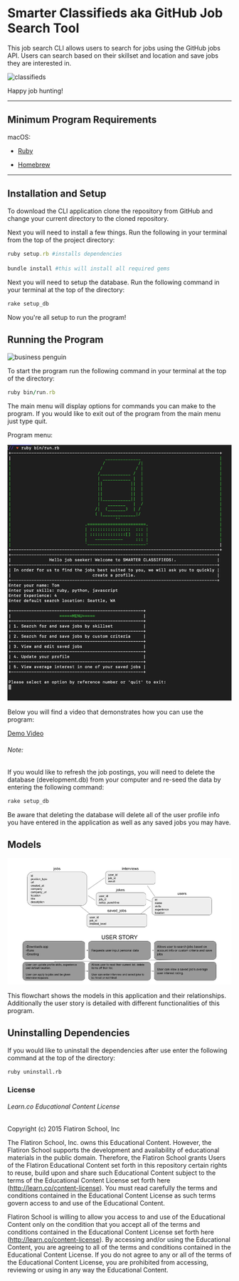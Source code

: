 Smarter Classifieds aka GitHub Job Search Tool
========================

This job search CLI allows users to search for jobs using the GitHub jobs API. Users can search based on their skillset and location and save jobs they are interested in.

![classifieds](https://media.giphy.com/media/l4Epe8gPvTodwd8CQ/giphy.gif)

Happy job hunting!

---

## Minimum Program Requirements

macOS:

- [Ruby](https://www.ruby-lang.org/en/documentation/installation/)

- [Homebrew](https://brew.sh/)

---

## Installation and Setup

To download the CLI application clone the repository from GitHub and change your current directory to the cloned repository.

Next you will need to install a few things. Run the following in your terminal from the top of the project directory:


```ruby
ruby setup.rb #installs dependencies  

bundle install #this will install all required gems
```

Next you will need to setup the database. Run the following command in your terminal at the top of the directory:

```ruby
rake setup_db
```


Now you're all setup to run the program!

## Running the Program

![business penguin](https://media.giphy.com/media/gr5qY4qj8G96o/giphy.gif)

To start the program run the following command in your terminal at the top of the directory:

```ruby
ruby bin/run.rb
```

The main menu will display options for commands you can make to the program. If you would like to exit out of the program from the main menu just type quit.

Program menu:

![Menu Screenshot](./images/main-menu.png)

Below you will find a video that demonstrates how you can use the program:

[Demo Video](https://www.youtube.com/watch?v=pMwxafmxXrQ&t=8s)

###### Note:
If you would like to refresh the job postings, you will need to delete the database (development.db) from your computer and re-seed the data by entering the following command:

```ruby
rake setup_db
```

 Be aware that deleting the database will delete all of the user profile info you have entered in the application as well as any saved jobs you may have.

## Models

![Flowchart](./images/module_1_project_SMARTER_CLASSIFIEDS.png)

This flowchart shows the models in this application and their relationships. Additionally the user story is detailed with different functionalities of this program.

## Uninstalling Dependencies

If you would like to uninstall the dependencies after use enter the following command at the top of the directory:

```
ruby uninstall.rb
```



### License

###### Learn.co Educational Content License

Copyright (c) 2015 Flatiron School, Inc

The Flatiron School, Inc. owns this Educational Content. However, the Flatiron School supports the development and availability of educational materials in the public domain. Therefore, the Flatiron School grants Users of the Flatiron Educational Content set forth in this repository certain rights to reuse, build upon and share such Educational Content subject to the terms of the Educational Content License set forth here (http://learn.co/content-license). You must read carefully the terms and conditions contained in the Educational Content License as such terms govern access to and use of the Educational Content.

Flatiron School is willing to allow you access to and use of the Educational Content only on the condition that you accept all of the terms and conditions contained in the Educational Content License set forth here (http://learn.co/content-license). By accessing and/or using the Educational Content, you are agreeing to all of the terms and conditions contained in the Educational Content License. If you do not agree to any or all of the terms of the Educational Content License, you are prohibited from accessing, reviewing or using in any way the Educational Content.
